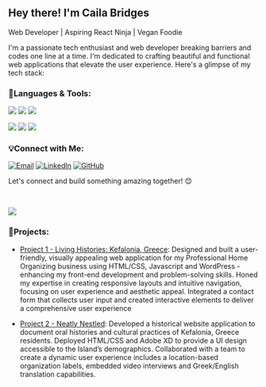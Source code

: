 ## Hey there!  I'm Caila Bridges
Web Developer | Aspiring React Ninja | Vegan Foodie 

I'm a passionate tech enthusiast and web developer breaking barriers and codes one line at a time. I'm dedicated to crafting beautiful and functional web applications that elevate the user experience. Here's a glimpse of my tech stack:


### 🚀Languages & Tools:

[![](https://img.shields.io/badge/HTML-5E5E5E?style=for-the-badge&logo=html5&logoColor=white)](https://www.w3.org/html/)
[![](https://img.shields.io/badge/CSS-5E5E5E?style=for-the-badge&logo=css3&logoColor=white)](https://www.w3.org/Style/CSS/Overview.en.html)
[![](https://img.shields.io/badge/JavaScript-5E5E5E?style=for-the-badge&logo=javascript&logoColor=white)](https://developer.mozilla.org/en-US/docs/Web/JavaScript)

[![](https://img.shields.io/badge/React-5E5E5E?style=for-the-badge&logo=react&logoColor=white)](https://reactjs.org/)
[![](https://img.shields.io/badge/Node.js-5E5E5E?style=for-the-badge&logo=node.js&logoColor=white)](https://nodejs.org/)
[![](https://img.shields.io/badge/MongoDB-5E5E5E?style=for-the-badge&logo=mongodb&logoColor=white)](https://www.mongodb.com/)

### 💡Connect with Me:
[![Email](https://img.shields.io/badge/Email-gray?style=for-the-badge&logo=mail.ru&logoColor=white)](mailto:bridgescaila@gmail.com)
[![LinkedIn](https://img.shields.io/badge/LinkedIn-gray?style=for-the-badge&logo=linkedin&logoColor=white)](https://www.linkedin.com/in/yourusername)
[![GitHub](https://img.shields.io/badge/GitHub-gray?style=for-the-badge&logo=github&logoColor=white)](https://github.com/yourusername)

<p>Let's connect and build something amazing together! 😊</p> </br>

<!-- Buttons -->
<p align="left">
  <a href="https://cailabridges.github.io/" target="_blank">
    <img src="https://img.shields.io/badge/-Check%20out%20my%20portfolio-333333.svg?style=for-the-badge">
  </a>
</p>

### 🌟Projects:
- [Project 1 - Living Histories: Kefalonia, Greece](https://github.com/YourUsername/Project1): Designed and built a user-friendly, visually appealing web application for my Professional Home Organizing business using HTML/CSS, Javascript and WordPress - enhancing my front-end development and problem-solving skills. Honed my expertise in creating responsive layouts and intuitive navigation, focusing on user experience and aesthetic appeal. Integrated a contact form that collects user input and created interactive elements to deliver a comprehensive user experience
  
- [Project 2 - Neatly Nestled](https://github.com/YourUsername/Project2): Developed a historical website application to document oral histories and cultural practices of Kefalonia, Greece residents. Deployed HTML/CSS and Adobe XD to provide a UI design accessible to the Island’s demographics. Collaborated with a team to create a dynamic user experience includes a location-based organization labels, embedded video interviews and Greek/English translation capabilities.




